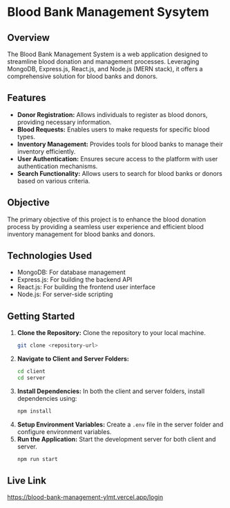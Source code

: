 # Blood Bank Management Sysytem

## Overview
The Blood Bank Management System is a web application designed to streamline blood donation and management processes. Leveraging MongoDB, Express.js, React.js, and Node.js (MERN stack), it offers a comprehensive solution for blood banks and donors. 

## Features
- **Donor Registration:** Allows individuals to register as blood donors, providing necessary information.
- **Blood Requests:** Enables users to make requests for specific blood types.
- **Inventory Management:** Provides tools for blood banks to manage their inventory efficiently.
- **User Authentication:** Ensures secure access to the platform with user authentication mechanisms.
- **Search Functionality:** Allows users to search for blood banks or donors based on various criteria.

## Objective
The primary objective of this project is to enhance the blood donation process by providing a seamless user experience and efficient blood inventory management for blood banks and donors. 

## Technologies Used
- MongoDB: For database management
- Express.js: For building the backend API
- React.js: For building the frontend user interface
- Node.js: For server-side scripting

## Getting Started
1. **Clone the Repository:** Clone the repository to your local machine.
   ```bash
   git clone <repository-url>
   ```
2. **Navigate to Client and Server Folders:** 
   ```bash
   cd client
   cd server
   ```
3. **Install Dependencies:** In both the client and server folders, install dependencies using:
   ```bash
   npm install
   ```
4. **Setup Environment Variables:** Create a `.env` file in the server folder and configure environment variables.
5. **Run the Application:** Start the development server for both client and server.
   ```bash
   npm run start
   ```

## Live Link
https://blood-bank-management-ylmt.vercel.app/login
